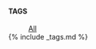 <div class="card border-0 mb-4">
  <div class="card-body p-0">
    <h4>TAGS</h4>
    <dl class="tags">
    <dd><a href="{{ site.baseurl }}/tags/">All</a></dd>
    {% include _tags.md %}
    </dl>
  </div>
</div>